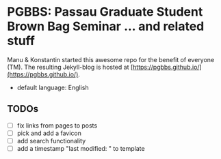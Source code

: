 # PGBBS: Passau Graduate Student Brown Bag Seminar ... and related stuff

Manu & Konstantin started this awesome repo for the benefit of everyone
(TM). The resulting Jekyll-blog is hosted at
[https://pgbbs.github.io/](https://pgbbs.github.io/).

- default language: English

## TODOs

- [ ] fix links from pages to posts
- [ ] pick and add a favicon
- [ ] add search functionality
- [ ] add a timestamp "last modified: <file-date>" to template
